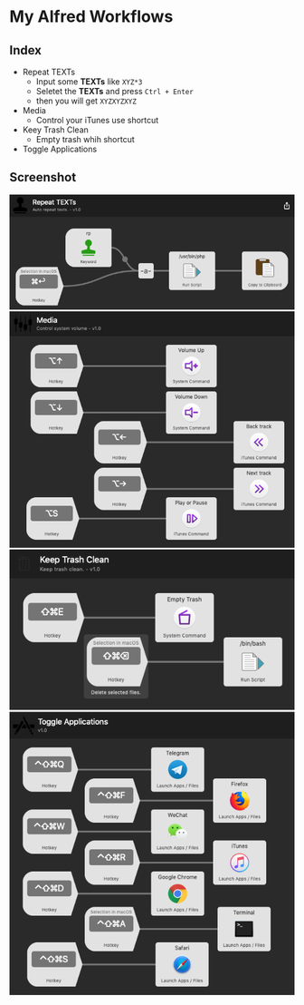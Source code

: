 # My Alfred Workflows

## Index

- Repeat TEXTs
  - Input some **TEXTs** like `XYZ*3`
  - Seletet the **TEXTs** and press `Ctrl + Enter`
  - then you will get `XYZXYZXYZ`
- Media
  - Control your iTunes use shortcut
- Keey Trash Clean
  - Empty trash whih shortcut
- Toggle Applications


## Screenshot

![Repeat TEXTs][screen-shot-1]
![Media][screen-shot-2]
![Keep Trash Clean][screen-shot-3]
![Toggle Applications][screen-shot-4]

[screen-shot-1]: ./static/repeat-texts.png
[screen-shot-2]: ./static/media.png
[screen-shot-3]: ./static/keep-trash-clean.png
[screen-shot-4]: ./static/toggle-applications.png

